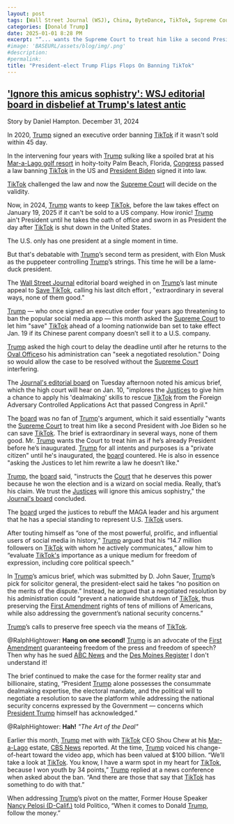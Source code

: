 ```yaml
---
layout: post
tags: [Wall Street Journal (WSJ), China, ByteDance, TikTok, Supreme Court of the United States (SCOTUS), Joe Biden, politics]
categories: [Donald Trump]
date: 2025-01-01 8:28 PM
excerpt: "“... wants the Supreme Court to treat him like a second President with Joe Biden so he can save TikTok. The brief is extraordinary in several ways, none of them good. Mr. Trump wants the Court to treat him as if he’s already President before he’s inaugurated. Trump for all intents and purposes is a “private citizen” until he's inaugurated, the board countered. He is also in essence asking the Justices to let him rewrite a law he doesn’t like.” – Wall Street Journal editorial board"
#image: 'BASEURL/assets/blog/img/.png'
#description:
#permalink:
title: "President-elect Trump Flips Flops On Banning TikTok"
---
```



## ['Ignore this amicus sophistry': WSJ editorial board in disbelief at Trump's latest antic](https://www.rawstory.com/tiktok-ban-2670712862/)

Story by Daniel Hampton. December 31, 2024

In 2020, [Trump](https://www.whitehouse.gov/) signed an executive order banning [TikTok](https://www.tiktok.com/) if it wasn't sold within 45 day.

In the intervening four years with [Trump](https://www.whitehouse.gov/) sulking like a spoiled brat at his [Mar-a-Lago golf resort](https://www.maralagoclub.com/) in hoity-toity Palm Beach, Florida, [Congress](https://www.congress.gov/) passed a law banning [TikTok](https://www.tiktok.com/) in the US and [President Biden](https://bidenwhitehouse.archives.gov/) signed it into law.

[TikTok](https://www.tiktok.com/) challenged the law and now the [Supreme Court](https://supremecourt.gov/) will decide on the validity. 

Now, in 2024, [Trump](https://www.whitehouse.gov/) wants to keep [TikTok](https://www.tiktok.com/), before the law takes effect on January 19, 2025 if it can't be sold to a US company. How ironic! [Trump](https://www.whitehouse.gov/) ain't President until he takes the oath of office and sworn in as President the day after [TikTok](https://www.tiktok.com/) is shut down in the United States. 

The U.S. only has one president at a single moment in time.

But that's debatable with [Trump](https://www.whitehouse.gov/)’s second term as president, with Elon Musk as the puppeteer controlling [Trump](https://www.whitehouse.gov/)’s strings. This time he will be a lame-duck president. 

The [Wall Street Journal](https://www.wsj.com/) editorial board weighed in on [Trump](https://www.whitehouse.gov/)’s last minute appeal to [Save TikTok](https://www.tiktok.com/), calling his last ditch effort , "extraordinary in several ways, none of them good."

[Trump](https://www.whitehouse.gov/) — who once signed an executive order four years ago threatening to ban the popular social media app — this month asked the [Supreme Court](https://supremecourt.gov/) to let him "save" [TikTok](https://www.tiktok.com/) ahead of a looming nationwide ban set to take effect Jan. 19 if its Chinese parent company doesn’t sell it to a U.S. company.

[Trump](https://www.whitehouse.gov/) asked the high court to delay the deadline until after he returns to the [Oval Office](https://www.whitehouse.gov/)so his administration can "seek a negotiated resolution." Doing so would allow the case to be resolved without the [Supreme Court](https://supremecourt.gov/) interfering.

The [Journal's editorial board](https://www.wsj.com/) on Tuesday afternoon noted his amicus brief, which the high court will hear on Jan. 10, "implores the [Justices](https://www.supremecoyrt.gov/) to give him a chance to apply his 'dealmaking' skills to rescue [TikTok](https://www.tiktok.com/) from the Foreign Adversary Controlled Applications Act that passed Congress in April."

The [board](https://www.wsj.com/) was no fan of [Trump](https://www.whitehouse.gov/)'s argument, which it said essentially "wants the [Supreme Court](https://supremecourt.gov/) to treat him like a second President with Joe Biden so he can save [TikTok](https://www.tiktok.com/). The brief is extraordinary in several ways, none of them good. Mr. [Trump](https://www.whitehouse.gov/) wants the Court to treat him as if he’s already President before he’s inaugurated. [Trump](https://www.whitehouse.gov/) for all intents and purposes is a "private citizen" until he's inaugurated, the [board](https://www.wsj.com/) countered. He is also in essence "asking the Justices to let him rewrite a law he doesn’t like."

[Trump](https://www.whitehouse.gov/), the [board](https://www.wsj.com/) said, "instructs the [Court](https://supremecourt.gov/) that he deserves this power because he won the election and is a wizard on social media. Really, that’s his claim. We trust the [Justices](https://www.supremecoyrt.gov/) will ignore this amicus sophistry," the [Journal's board](https://www.wsj.https://www.wsj.com/) concluded.

The [board](https://www.wsj.com/) urged the justices to rebuff the MAGA leader and his argument that he has a special standing to represent U.S. [TikTok](https://www.tiktok.com/) users.

After touting himself as “one of the most powerful, prolific, and influential users of social media in history,” [Trump](https://www.whitehouse.gov/) argued that his “14.7 million followers on [TikTok](https://www.tiktok.com/) with whom he actively communicates,” allow him to “evaluate [TikTok's](https://www.tiktok.com/) importance as a unique medium for freedom of expression, including core political speech.”

In [Trump](https://www.whitehouse.gov/)’s amicus brief, which was submitted by D. John Sauer, [Trump](https://www.whitehouse.gov/)’s pick for solicitor general, the president-elect said he takes “no position on the merits of the dispute.” Instead, he argued that a negotiated resolution by his administration could “prevent a nationwide shutdown of [TikTok](https://www.tiktok.com/), thus preserving the [First Amendment](https://constitution.congress.gov/constitution/amendment-1/) rights of tens of millions of Americans, while also addressing the government’s national security concerns.”

[Trump](https://www.whitehouse.gov/)’s calls to preserve free speech via the means of [TikTok](https://www.tiktok.com/).

@RalphHightower: **Hang on one second!** [Trump](https://www.whitehouse.gov/) is an advocate of the [First Amendment](https://constitution.congress.gov/constitution/amendment-1/) guaranteeing freedom of the press and freedom of speech? Then why has he sued [ABC News](https://abcnews.go.com/) and the [Des Moines Register](https://www.desmoinesregister.com/)  I don't understand it!

The brief continued to make the case for the former reality star and billionaire, stating, “President [Trump](https://www.whitehouse.gov/) alone possesses the consummate dealmaking expertise, the electoral mandate, and the political will to negotiate a resolution to save the platform while addressing the national security concerns expressed by the Government — concerns which [President Trump](https://www.whitehouse.gov/) himself has acknowledged.”

@RalphHightower: **Hah!** *"The Art of the Deal"* 

Earlier this month, [Trump](https://www.whitehouse.gov/) met with with [TikTok](https://www.tiktok.com/) CEO Shou Chew at his [Mar-a-Lago](https://www.maralagoclub.com/) estate, [CBS News](https://www.cbsnews.com/) reported. At the time, [Trump](https://www.whitehouse.gov/) voiced his change-of-heart toward the video app, which has been valued at $100 billion. “We’ll take a look at [TikTok](https://www.tiktok.com/). You know, I have a warm spot in my heart for [TikTok](https://www.tiktok.com/), because I won youth by 34 points,” [Trump](https://www.whitehouse.gov/) replied at a news conference when asked about the ban. “And there are those that say that [TikTok](https://www.tiktok.com/) has something to do with that.”

When addressing [Trump](https://www.whitehouse.gov/)’s pivot on the matter, Former House Speaker [Nancy Pelosi (D-Calif.)](https://pelosi.house.gov/) told Politico, “When it comes to Donald [Trump](https://www.whitehouse.gov/), follow the money.”
